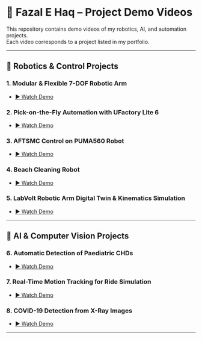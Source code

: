 # 🎥 Fazal E Haq – Project Demo Videos

This repository contains demo videos of my robotics, AI, and automation projects.  
Each video corresponds to a project listed in my portfolio.

---

## 🤖 Robotics & Control Projects

### 1. Modular & Flexible 7-DOF Robotic Arm
- [▶ Watch Demo](7DOF_demo.mp4)

### 2. Pick-on-the-Fly Automation with UFactory Lite 6
- [▶ Watch Demo](pick_on_fly.mp4)

### 3. AFTSMC Control on PUMA560 Robot
- [▶ Watch Demo](aftsmc_puma560.mp4)

### 4. Beach Cleaning Robot
- [▶ Watch Demo](beach_cleaning.mp4)

### 5. LabVolt Robotic Arm Digital Twin & Kinematics Simulation
- [▶ Watch Demo](labvolt_demo.mp4)

---

## 🧠 AI & Computer Vision Projects

### 6. Automatic Detection of Paediatric CHDs
- [▶ Watch Demo](chd_detection.mp4)

### 7. Real-Time Motion Tracking for Ride Simulation
- [▶ Watch Demo](motion_tracking.mp4)

### 8. COVID-19 Detection from X-Ray Images
- [▶ Watch Demo](covid_detection.mp4)

---

